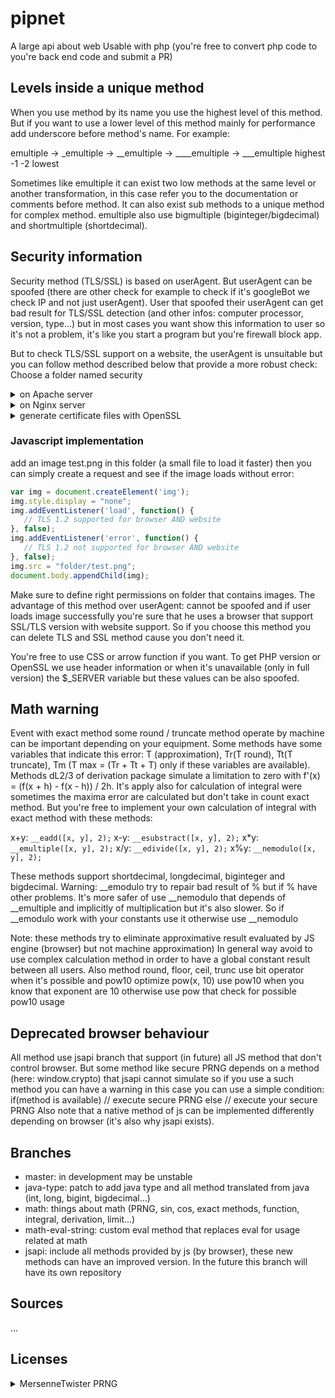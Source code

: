 # pipnet
A large api about web
Usable with php (you're free to convert php code to you're back end code and submit a PR)

## Levels inside a unique method
When you use method by its name you use the highest level of this method. But if you want to use a lower level of this method mainly for performance add underscore before method's name. For example:

emultiple -> _emultiple -> __emultiple  -> ____emultiple
                        -> ___emultiple
highest         -1             -2              lowest

Sometimes like emultiple it can exist two low methods at the same level or another transformation, in this case refer you to the documentation or comments before method. It can also exist sub methods to a unique method for complex method.
emultiple also use bigmultiple (biginteger/bigdecimal) and shortmultiple (shortdecimal).

## Security information
Security method (TLS/SSL) is based on userAgent. But userAgent can be spoofed (there are other check for example to check if it's googleBot we check IP and not just userAgent). User that spoofed their userAgent can get bad result for TLS/SSL detection (and other infos: computer processor, version, type...) but in most cases you want show this information to user so it's not a problem, it's like you start a program but you're firewall block app.

But to check TLS/SSL support on a website, the userAgent is unsuitable but you can follow method described below that provide a more robust check:
Choose a folder named security

<details>
  <summary>on Apache server</summary>
   in ssl.conf on security folder with http2_module and mod_ssl enabled:

   ```conf
   # if ssl.conf isn't located inside security folder you can use Location scope
   <VirtualHost *:443>
      ServerName www.example.com
      
      <IfModule http2_module>
         Protocols h2 http/1.1
      </IfModule>
      <IfModule ssl_module>
         SSLEngine on
         SSLCertificateFile "/path/to/www.example.com.cert" # use openssl to generate cert / key files
         SSLCertificateKeyFile "/path/to/www.example.com.key"
         
         SSLUseStapling On # enable better method of listening status certificate
         SSLStaplingCache "shmcb:ssl_stapling(32768)"
      </IfModule>
      #<Location "/security">
         <IfModule ssl_module>
            SSLProtocol all -SSLv2 -SSLv3 -TLSv1 -TLSv1.1 # version that isn't supported (all without the version that you check: here it's TLS 1.2)
            SSLCipherSuite HIGH:!aNULL:!MD5:!3DES # high cipher
            #SSLCipherSuite RC4-SHA:AES128-SHA:HIGH:!aNULL:!MD5 high cipher algorithm optimized speed (choosed by mod_ssl)
            SSLHonorCipherOrder on # disable client preference (avoid spoofed result)
         </IfModule>
      #</Location>
   </VirtualHost>
   ```
   See: https://httpd.apache.org/docs/trunk/fr/ssl/ssl_howto.html
   Reload Apache
</details>
<details>
  <summary>on Nginx server</summary>
   in nginx.conf or virtual domain config file with ngx_http_ssl_module enabled

   ```conf
   #http {
      server {
         listen 443;
         server_name www.example.com;
         ssl on;
         ssl_certificate /etc/nginx/ssl/server.crt;
         ssl_certificate_key     /etc/nginx/ssl/server.key;

         ssl_stapling on; # enable better method of listening status certificate
         ssl_stapling_verify on;

         # if config file isn't located inside security folder you can use location scope
         #location /security {
            ssl_protocols TLSv1.2;
            ssl_prefer_server_ciphers on; # disable client preference
         #}
      }
   #}
   ```
   Check nginx config error with command: `nginx -t`
   See: https://nginx.org/en/docs/http/ngx_http_ssl_module.html#ssl_protocols
   Reload Nginx
</details>
<details>
   <summary>generate certificate files with OpenSSL</summary>
   in terminal:
   - openssl genrsa -des3 -out server.key 2048
   - openssl req -new -key server.key -out server.csr
   (optional) - openssl req -noout -text -in server.csr // check accurate info
   if when you reload server (Nginx or Apache) he cannot reads these file type to disable password:
   (unrecommended) - openssl rsa -in server.key -out server.unsafe.key
</details>

### Javascript implementation
add an image test.png in this folder (a small file to load it faster)
then you can simply create a request and see if the image loads without error:

```Javascript
var img = document.createElement('img');
img.style.display = "none";
img.addEventListener('load', function() {
   // TLS 1.2 supported for browser AND website
}, false);
img.addEventListener('error', function() {
   // TLS 1.2 not supported for browser AND website
}, false);
img.src = "folder/test.png";
document.body.appendChild(img);
```
Make sure to define right permissions on folder that contains images.
The advantage of this method over userAgent: cannot be spoofed and if user loads image successfully
you're sure that he uses a browser that support SSL/TLS version with website support. So if you choose this method you can delete TLS and SSL method cause you don't need it.

You're free to use CSS or arrow function if you want.
To get PHP version or OpenSSL we use header information or when it's unavailable (only in full version) the $_SERVER variable but these values can be also spoofed. 

## Math warning
Event with exact method some round / truncate method operate by machine can be important depending on your equipment. Some methods have some variables that indicate this error: T (approximation), Tr(T round), Tt(T truncate), Tm (T max = (Tr + Tt + T) only if these variables are available). Methods dL2/3 of derivation package simulate a limitation to zero with f'(x) = (f(x + h) - f(x - h)) / 2h. It's apply also for calculation of integral were sometimes the maxima error are calculated but don't take in count exact method. But you're free to implement your own calculation of integral with exact method with these methods:

   x+y: `__eadd([x, y], 2);`
   x-y: `__esubstract([x, y], 2);`
   x*y: `__emultiple([x, y], 2);`
   x/y: `__edivide([x, y], 2);`
   x%y: `__nemodulo([x, y], 2);`

These methods support shortdecimal, longdecimal, biginteger and bigdecimal.
Warning: __emodulo try to repair bad result of % but if % have other problems. It's more safer of use __nemodulo that depends of __emultiple and implicitly of multiplication but it's also slower. So if __emodulo work with your constants use it otherwise use __nemodulo

Note: these methods try to eliminate approximative result evaluated by JS engine (browser) but not machine approximation)
In general way avoid to use complex calculation method in order to have a global constant result between all users.
Also method round, floor, ceil, trunc use bit operator when it's possible and pow10 optimize pow(x, 10)
use pow10 when you know that exponent are 10 otherwise use pow that check for possible pow10 usage

## Deprecated browser behaviour
All method use jsapi branch that support (in future) all JS method that don't control browser.
But some method like secure PRNG depends on a method (here: window.crypto) that jsapi cannot simulate so if you use a such method you can have a warning in this case you can use a simple condition:
if(method is available) // execute secure PRNG
else // execute your secure PRNG
Also note that a native method of js can be implemented differently depending on browser (it's also why jsapi exists).

## Branches
- master: in development may be unstable
- java-type: patch to add java type and all method translated from java (int, long, bigint, bigdecimal...)
- math: things about math (PRNG, sin, cos, exact methods, function, integral, derivation, limit...)
- math-eval-string: custom eval method that replaces eval for usage related at math
- jsapi: include all methods provided by js (by browser), these new methods can have an improved version. In the future this branch will have its own repository

## Sources
...

## Licenses
<details>
  <summary>MersenneTwister PRNG</summary>
    A C-program for MT19937, with initialization improved 2002/2/10.
    Coded by Takuji Nishimura and Makoto Matsumoto.
    This is a faster version by taking Shawn Cokus's optimization,
    Matthe Bellew's simplification, Isaku Wada's real version.

    Before using, initialize the state by using init_genrand(seed) 
    or init_by_array(init_key, key_length).

    Copyright (C) 1997 - 2002, Makoto Matsumoto and Takuji Nishimura,
    All rights reserved.                          

   Redistribution and use in source and binary forms, with or without
   modification, are permitted provided that the following conditions
   are met:

     1. Redistributions of source code must retain the above copyright
        notice, this list of conditions and the following disclaimer.

     2. Redistributions in binary form must reproduce the above copyright
        notice, this list of conditions and the following disclaimer in the
        documentation and/or other materials provided with the distribution.

     3. The names of its contributors may not be used to endorse or promote 
        products derived from this software without specific prior written 
        permission.

   THIS SOFTWARE IS PROVIDED BY THE COPYRIGHT HOLDERS AND CONTRIBUTORS
   "AS IS" AND ANY EXPRESS OR IMPLIED WARRANTIES, INCLUDING, BUT NOT
   LIMITED TO, THE IMPLIED WARRANTIES OF MERCHANTABILITY AND FITNESS FOR
   A PARTICULAR PURPOSE ARE DISCLAIMED.  IN NO EVENT SHALL THE COPYRIGHT OWNER OR
   CONTRIBUTORS BE LIABLE FOR ANY DIRECT, INDIRECT, INCIDENTAL, SPECIAL,
   EXEMPLARY, OR CONSEQUENTIAL DAMAGES (INCLUDING, BUT NOT LIMITED TO,
   PROCUREMENT OF SUBSTITUTE GOODS OR SERVICES; LOSS OF USE, DATA, OR
   PROFITS; OR BUSINESS INTERRUPTION) HOWEVER CAUSED AND ON ANY THEORY OF
   LIABILITY, WHETHER IN CONTRACT, STRICT LIABILITY, OR TORT (INCLUDING
   NEGLIGENCE OR OTHERWISE) ARISING IN ANY WAY OUT OF THE USE OF THIS
   SOFTWARE, EVEN IF ADVISED OF THE POSSIBILITY OF SUCH DAMAGE.


   Any feedback is very welcome.
   http://www.math.sci.hiroshima-u.ac.jp/~m-mat/MT/emt.html
   email: m-mat @ math.sci.hiroshima-u.ac.jp (remove space)
</details>